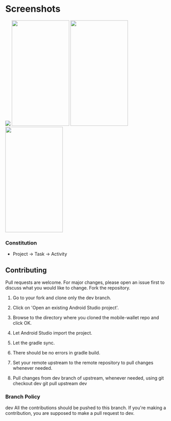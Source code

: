 # Screenshots

<p>
  <img src="[https://drive.google.com/file/d/1lF4Wi67n8zz5rM92YPuIb5DG9XL8f2Dx/view](https://blogger.googleusercontent.com/img/b/R29vZ2xl/AVvXsEgkvJRX3d2IV7C4FUAIwDToV4cuk3ofbW7NPxiMBJa8Pguz7rHzhzXEhyopmWIOB7Xd9lhWpnNwHMY1cO174fdbwil_exrfpsGM4NSS2OIr-Fr2WgAtrmgO4CSeYmXPRkrVNo4ypCnx0I3Mv5BdZkHcRwlkgq_z0pO2TOhXUXtuh9pkaWP-iesVmkVz/s847/Picture%201.png)" />
  <img src="https://lh3.googleusercontent.com/-7iCwFiFNw8w/X3glDxNic4I/AAAAAAAAAvI/l0wFyLBWn_EfsNjCTyWYt5VarHEHfQpVgCLcBGAsYHQ/WhatsApp%2BImage%2B2020-10-03%2Bat%2B12.44.24%2BPM.jpeg" width="180" height="330" /> 
  <img src="https://lh3.googleusercontent.com/-JH7FLr4W-wI/X3gkHpGDJjI/AAAAAAAAAu0/zq1VfZGEcnwhAcDZ3sAsZ5I7O9k61ayDQCLcBGAsYHQ/WhatsApp%2BImage%2B2020-10-03%2Bat%2B12.40.13%2BPM.jpeg" width="180" height="330" />
  <img src="https://lh3.googleusercontent.com/-4shNOA4i_5E/X3gkG755U1I/AAAAAAAAAuw/HcxMjfmfGfI6jjC-2nHEXJNxcpAIYAZPQCLcBGAsYHQ/WhatsApp%2BImage%2B2020-10-03%2Bat%2B12.40.13%2BPM%2B%25281%2529.jpeg" width="180" height="330" />
</p>

### Constitution
- Project -> Task -> Activity


## Contributing
Pull requests are welcome. For major changes, please open an issue first to discuss what you would like to change.
Fork the repository.

1. Go to your fork and clone only the dev branch.

2. Click on 'Open an existing Android Studio project'.

3. Browse to the directory where you cloned the mobile-wallet repo and click OK.

4. Let Android Studio import the project.

5. Let the gradle sync.

6. There should be no errors in gradle build.

7. Set your remote upstream to the remote repository to pull changes whenever needed.

8. Pull changes from dev branch of upstream, whenever needed, using git checkout dev git pull upstream dev


### Branch Policy

dev All the contributions should be pushed to this branch. If you're making a contribution, you are supposed to make a pull request to dev.
